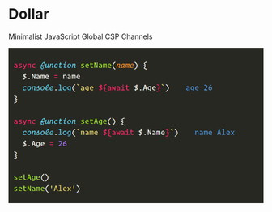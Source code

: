 # Dollar
Minimalist JavaScript Global CSP Channels

![image](https://github.com/mrmiguu/Dollar/blob/master/DollarDemo.PNG)
